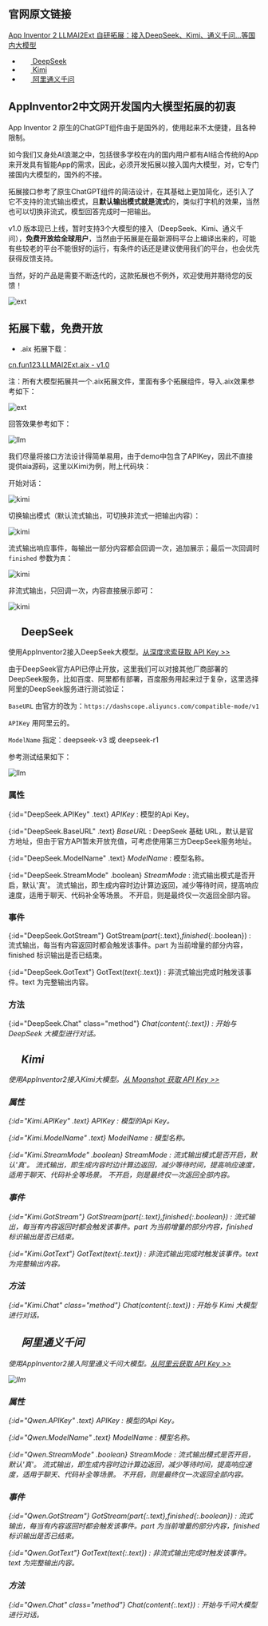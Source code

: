 ## 官网原文链接

[App Inventor 2 LLMAI2Ext 自研拓展：接入DeepSeek、Kimi、通义千问...等国内大模型](https://www.fun123.cn/reference/extensions/LLMAI2Ext.html)

* [<img src="LLMAI2Ext/deepseek.png" style="width:16px;margin:-4px 0 0 5px"> DeepSeek](https://www.fun123.cn/reference/extensions/LLMAI2Ext.html#DeepSeek)
* [<img src="LLMAI2Ext/kimi.png" style="width:16px;margin:-4px 0 0 5px"> Kimi](https://www.fun123.cn/reference/extensions/LLMAI2Ext.html#Kimi)
* [<img src="LLMAI2Ext/qwen.png" style="width:16px;margin:-4px 0 0 5px"> 阿里通义千问](https://www.fun123.cn/reference/extensions/LLMAI2Ext.html#Qwen)

## AppInventor2中文网开发国内大模型拓展的初衷

App Inventor 2 原生的ChatGPT组件由于是国外的，使用起来不太便捷，且各种限制。

如今我们又身处AI浪潮之中，包括很多学校在内的国内用户都有AI结合传统的App来开发具有智能App的需求，因此，必须开发拓展以接入国内大模型，对，它专门接国内大模型的，国外的不接。

拓展接口参考了原生ChatGPT组件的简洁设计，在其基础上更加简化，还引入了它不支持的流式输出模式，且**默认输出模式就是流式**的，类似打字机的效果，当然也可以切换非流式，模型回答完成时一把输出。

v1.0 版本现已上线，暂时支持3个大模型的接入（DeepSeek、Kimi、通义千问），**免费开放给全球用户**，当然由于拓展是在最新源码平台上编译出来的，可能有些较老的平台不能很好的运行，有条件的话还是建议使用我们的平台，也会优先获得反馈支持。

当然，好的产品是需要不断迭代的，这款拓展也不例外，欢迎使用并期待您的反馈！

![ext](LLMAI2Ext/feedback.png)

## 拓展下载，免费开放
* .aix 拓展下载：

[cn.fun123.LLMAI2Ext.aix - v1.0](https://www.fun123.cn/reference/extensions/LLMAI2Ext/cn.fun123.LLMAI2Ext.aix)

注：所有大模型拓展共一个.aix拓展文件，里面有多个拓展组件，导入.aix效果参考如下：

![ext](LLMAI2Ext/ext.png)

回答效果参考如下：

![llm](LLMAI2Ext/llm_kimi.gif)

我们尽量将接口方法设计得简单易用，由于demo中包含了APIKey，因此不直接提供aia源码，这里以Kimi为例，附上代码块：

开始对话：

![kimi](LLMAI2Ext/kimi_chat.png)

切换输出模式（默认流式输出，可切换非流式一把输出内容）：

![kimi](LLMAI2Ext/kimi_switch.png)

流式输出响应事件，每输出一部分内容都会回调一次，追加展示；最后一次回调时 `finished` 参数为`真`：

![kimi](LLMAI2Ext/kimi_stream.png)

非流式输出，只回调一次，内容直接展示即可：

![kimi](LLMAI2Ext/kimi_text.png)


## <img src="LLMAI2Ext/deepseek.png" style="width:16px;margin:-4px 0 0 5px">  DeepSeek

使用AppInventor2接入DeepSeek大模型。<a href="https://platform.deepseek.com/api_keys" target="_blank">从深度求索获取 API Key >></a>

由于DeepSeek官方API已停止开放，这里我们可以对接其他厂商部署的DeepSeek服务，比如百度、阿里都有部署，百度服务用起来过于复杂，这里选择阿里的DeepSeek服务进行测试验证：

`BaseURL` 由官方的改为：`https://dashscope.aliyuncs.com/compatible-mode/v1`

`APIKey` 用阿里云的。

`ModelName` 指定：deepseek-v3 或 deepseek-r1

参考测试结果如下：

![llm](LLMAI2Ext/llm_deepseek.gif)

### 属性

{:id="DeepSeek.APIKey" .text} *APIKey*
: 模型的Api Key。

{:id="DeepSeek.BaseURL" .text} *BaseURL*
: DeepSeek 基础 URL，默认是官方地址，但由于官方API暂未开放充值，可考虑使用第三方DeepSeek服务地址。

{:id="DeepSeek.ModelName" .text} *ModelName*
: 模型名称。

{:id="DeepSeek.StreamMode" .boolean} *StreamMode*
: 流式输出模式是否开启，默认'真'。
流式输出，即生成内容时边计算边返回，减少等待时间，提高响应速度，适用于聊天、代码补全等场景。
不开启，则是最终仅一次返回全部内容。

### 事件

{:id="DeepSeek.GotStream"} GotStream(*part*{:.text},*finished*{:.boolean})
: 流式输出，每当有内容返回时都会触发该事件。part 为当前增量的部分内容，finished 标识输出是否已结束。

{:id="DeepSeek.GotText"} GotText(*text*{:.text})
: 非流式输出完成时触发该事件。text 为完整输出内容。

### 方法

{:id="DeepSeek.Chat" class="method"} <i/> Chat(*content*{:.text})
: 开始与 DeepSeek 大模型进行对话。



## <img src="LLMAI2Ext/kimi.png" style="width:16px;margin:-4px 0 0 5px">  Kimi

使用AppInventor2接入Kimi大模型。<a href="https://platform.moonshot.cn/console/api-keys" target="_blank">从 Moonshot 获取 API Key >></a>

### 属性

{:id="Kimi.APIKey" .text} *APIKey*
: 模型的Api Key。

{:id="Kimi.ModelName" .text} *ModelName*
: 模型名称。

{:id="Kimi.StreamMode" .boolean} *StreamMode*
: 流式输出模式是否开启，默认'真'。
流式输出，即生成内容时边计算边返回，减少等待时间，提高响应速度，适用于聊天、代码补全等场景。
不开启，则是最终仅一次返回全部内容。

### 事件

{:id="Kimi.GotStream"} GotStream(*part*{:.text},*finished*{:.boolean})
: 流式输出，每当有内容返回时都会触发该事件。part 为当前增量的部分内容，finished 标识输出是否已结束。

{:id="Kimi.GotText"} GotText(*text*{:.text})
: 非流式输出完成时触发该事件。text 为完整输出内容。

### 方法

{:id="Kimi.Chat" class="method"} <i/> Chat(*content*{:.text})
: 开始与 Kimi 大模型进行对话。



## <img src="LLMAI2Ext/qwen.png" style="width:16px;margin:-4px 0 0 5px"> 阿里通义千问

使用AppInventor2接入阿里通义千问大模型。<a href="https://dashscope.console.aliyun.com/api-key_management" target="_blank">从阿里云获取 API Key >></a>

![llm](LLMAI2Ext/llm_qwen.gif)

### 属性

{:id="Qwen.APIKey" .text} *APIKey*
: 模型的Api Key。

{:id="Qwen.ModelName" .text} *ModelName*
: 模型名称。

{:id="Qwen.StreamMode" .boolean} *StreamMode*
: 流式输出模式是否开启，默认'真'。
流式输出，即生成内容时边计算边返回，减少等待时间，提高响应速度，适用于聊天、代码补全等场景。
不开启，则是最终仅一次返回全部内容。

### 事件

{:id="Qwen.GotStream"} GotStream(*part*{:.text},*finished*{:.boolean})
: 流式输出，每当有内容返回时都会触发该事件。part 为当前增量的部分内容，finished 标识输出是否已结束。

{:id="Qwen.GotText"} GotText(*text*{:.text})
: 非流式输出完成时触发该事件。text 为完整输出内容。

### 方法

{:id="Qwen.Chat" class="method"} <i/> Chat(*content*{:.text})
: 开始与千问大模型进行对话。
